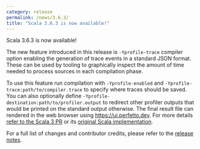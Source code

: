 ```yaml
---
category: release
permalink: /news/3.6.3/
title: "Scala 3.6.3 is now available!"
---
```

Scala 3.6.3 is now available!

The new feature introduced in this release is `-Yprofile-trace` compiler option enabling the generation of trace events in a standard JSON format. These can be used by tooling to graphically inspect the amount of time needed to process sources in each compilation phase.

To use this feature run compilation with `-Yprofile-enabled` and `-Yprofile-trace:path/to/compiler.trace` to specify where traces should be saved. You can also optionally define `-Yprofile-destination:path/to/profiler.output` to redirect other profiler outputs that would be printed on the standard output otherwise. The final result file can rendered in the web browser using <https://ui.perfetto.dev>.
For more details [refer to the Scala 3 PR](https://github.com/scala/scala3/pull/19897) or its [original Scala implementation](https://github.com/scala/scala/pull/7364).

For a full list of changes and contributor credits, please refer to the [release notes](https://github.com/scala/scala3/releases/tag/3.6.3).
